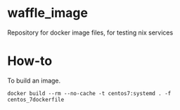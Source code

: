 # waffle_image
Repository for docker image files, for testing nix services

# How-to

To build an image.

```
docker build --rm --no-cache -t centos7:systemd . -f centos_7dockerfile
```
